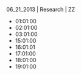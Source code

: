 06_21_2013 | Research | ZZ 
* 01:01:00
* 02:01:00
* 03:01:00
* 15:01:00
* 16:01:01
* 17:01:00
* 18:01:00
* 19:01:00
